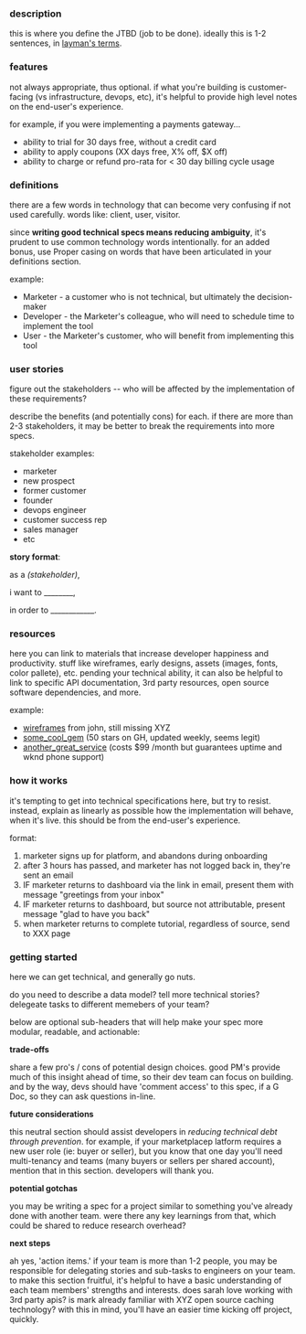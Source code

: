 ### description
this is where you define the JTBD (job to be done). ideally this is 1-2 sentences, in [layman's terms](https://en.wiktionary.org/wiki/in_layman%27s_terms).

### features
not always appropriate, thus optional. if what you're building is customer-facing (vs infrastructure, devops, etc), it's helpful to provide high level notes on the end-user's experience.

for example, if you were implementing a payments gateway...

* ability to trial for 30 days free, without a credit card
* ability to apply coupons (XX days free, X% off, $X off)
* ability to charge or refund pro-rata for < 30 day billing cycle usage

### definitions
there are a few words in technology that can become very confusing if not used carefully. words like: client, user, visitor.

since **writing good technical specs means reducing ambiguity**, it's prudent to use common technology words intentionally. for an added bonus, use Proper casing on words that have been articulated in your definitions section.

example:

* Marketer - a customer who is not technical, but ultimately the decision-maker
* Developer - the Marketer's colleague, who will need to schedule time to implement the tool
* User - the Marketer's customer, who will benefit from implementing this tool

### user stories
figure out the stakeholders -- who will be affected by the implementation of these requirements?

describe the benefits (and potentially cons) for each. if there are more than 2-3 stakeholders, it may be better to break the requirements into more specs.

stakeholder examples:
* marketer
* new prospect
* former customer
* founder
* devops engineer
* customer success rep
* sales manager
* etc

**story format**:


as a _(stakeholder)_,

i want to ________,

in order to ____________.

### resources
here you can link to materials that increase developer happiness and productivity. stuff like wireframes, early designs, assets (images, fonts, color pallete), etc. pending your technical ability, it can also be helpful to link to specific API documentation, 3rd party resources, open source software dependencies, and more.

example:
* [wireframes]() from john, still missing XYZ
* [some_cool_gem]() (50 stars on GH, updated weekly, seems legit)
* [another_great_service]() (costs $99 /month but guarantees uptime and wknd phone support)

### how it works
it's tempting to get into technical specifications here, but try to resist. instead, explain as linearly as possible how the implementation will behave, when it's live. this should be from the end-user's experience.

format:

1. marketer signs up for platform, and abandons during onboarding
2. after 3 hours has passed, and marketer has not logged back in, they're sent an email
3. IF marketer returns to dashboard via the link in email, present them with message "greetings from your inbox"
4. IF marketer returns to dashboard, but source not attributable, present message "glad to have you back"
5. when marketer returns to complete tutorial, regardless of source, send to XXX page


### getting started
here we can get technical, and generally go nuts.

do you need to describe a data model? tell more technical stories? delegeate tasks to different memebers of your team?

below are optional sub-headers that will help make your spec more modular, readable, and actionable:

**trade-offs**

share a few pro's / cons of potential design choices. good PM's provide much of this insight ahead of time, so their dev team can focus on building. and by the way, devs should have 'comment access' to this spec, if a G Doc, so they can ask questions in-line.

**future considerations**

this neutral section should assist developers in _reducing technical debt through prevention_. for example, if your marketplacep latform requires a new user role (ie: buyer or seller), but you know that one day you'll need multi-tenancy and teams (many buyers or sellers per shared account), mention that in this section. developers will thank you.

**potential gotchas**

you may be writing a spec for a project similar to something you've already done with another team. were there any key learnings from that, which could be shared to reduce research overhead?

**next steps**

ah yes, 'action items.' if your team is more than 1-2 people, you may be responsible for delegating stories and sub-tasks to engineers on your team. to make this section fruitful, it's helpful to have a basic understanding of each team members' strengths and interests. does sarah love working with 3rd party apis? is mark already familiar with XYZ open source caching technology? with this in mind, you'll have an easier time kicking off project, quickly.
